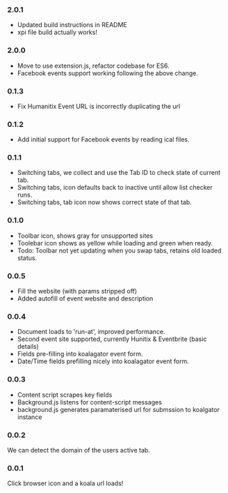### 2.0.1

- Updated build instructions in README
- xpi file build actually works! 

### 2.0.0

- Move to use extension.js, refactor codebase for ES6.
- Facebook events support working following the above change.

### 0.1.3

- Fix Humanitix Event URL is incorrectly duplicating the url

### 0.1.2

- Add initial support for Facebook events by reading ical files.

### 0.1.1

- Switching tabs, we collect and use the Tab ID to check state of current tab.
- Switching tabs, icon defaults back to inactive until allow list checker runs.
- Switching tabs, tab icon now shows correct state of that tab.

### 0.1.0

- Toolbar icon, shows gray for unsupported sites
- Toolebar icon shows as yellow while loading and green when ready.
- Todo: Toolbar not yet updating when you swap tabs, retains old loaded status.

### 0.0.5

- Fill the website (with params stripped off)
- Added autofill of event website and description

### 0.0.4

- Document loads to 'run-at', improved performance.
- Second event site supported, currently Hunitix & Eventbrite (basic details)
- Fields pre-filling into koalagator event form.
- Date/Time fields prefilling nicely into koalagator event form.

### 0.0.3

- Content script scrapes key fields
- Background.js listens for content-script messages
- background.js generates paramaterised url for submssion to koalgator instance

### 0.0.2

We can detect the domain of the users active tab.

### 0.0.1

Click browser icon and a koala url loads!
